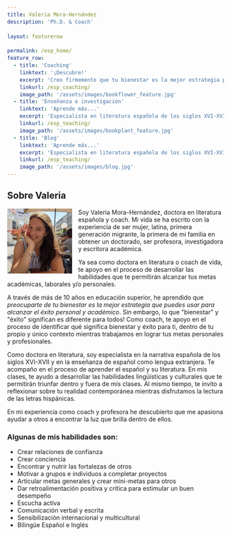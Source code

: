 ```yaml
---
title: Valeria Mora-Hernández
description: 'Ph.D. & Coach'

layout: featurerow

permalink: /esp_home/
feature_row:
  - title: 'Coaching'
    linktext: '¡Descubre!'
    excerpt: 'Creo firmemente que tu bienestar es la mejor estrategia para alcanzar el éxito en tu vida personal y profesional.' 
    linkurl: /esp_coaching/
    image_path: '/assets/images/bookflower_feature.jpg'
  - title: 'Enseñanza e investigación'
    linktext: 'Aprende más...'
    excerpt: 'Especialista en literatura española de los siglos XVI-XVII y en enseñanza del español como lengua extranjera.' 
    linkurl: /esp_teaching/
    image_path: '/assets/images/bookplant_feature.jpg'
  - title: 'Blog'
    linktext: 'Aprende más...'
    excerpt: 'Especialista en literatura española de los siglos XVI-XVII y en enseñanza del español como lengua extranjera.' 
    linkurl: /esp_teaching/
    image_path: '/assets/images/blog.jpg'
---
```

## Sobre Valeria

<img align="left" src='/assets/images/aboutphoto.jpg' width='30%' style='margin-right:1em' > Soy Valeria Mora-Hernández, doctora en literatura española y coach. Mi vida se ha escrito con la experiencia de ser mujer, latina, primera generación migrante, la primera de mi familia en obtener un doctorado, ser profesora, investigadora y escritora académica. 

Ya sea como doctora en literatura o coach de vida, te apoyo en el proceso de desarrollar las habilidades que te permitirán alcanzar tus metas académicas, laborales y/o personales.

A través de más de 10 años en educación superior, he aprendido que *preocuparte de tu bienestar es la mejor estrategia que puedes usar para alcanzar el éxito personal y académico*. Sin embargo, lo que "bienestar" y "éxito" significan es diferente para todos! Como coach, te apoyo en el proceso de identificar qué significa bienestar y éxito para ti, dentro de tu propio y único contexto mientras trabajamos en lograr tus metas personales y profesionales.

Como doctora en literatura, soy especialista en la narrativa española de los siglos XVI-XVII y en la enseñanza de español como lengua extranjera. Te acompaño en el proceso de aprender el español y su literatura. En mis clases, te ayudo a desarrollar las habilidades lingüísticas y culturales que te permitirán triunfar dentro y fuera de mis clases. Al mismo tiempo, te invito a reflexionar sobre tu realidad contemporánea mientras disfrutamos la lectura de las letras hispánicas.

En mi experiencia como coach y profesora he descubierto que me apasiona ayudar a otros a encontrar la luz que brilla dentro de ellos.

### Algunas de mis habilidades son:

- Crear relaciones de confianza
- Crear conciencia
- Encontrar y nutrir las fortalezas de otros
- Motivar a grupos e individuos a completar proyectos
- Articular metas generales y crear mini-metas para otros
- Dar retroalimentación positiva y crítica para estimular un buen desempeño
- Escucha activa
- Comunicación verbal y escrita
- Sensibilización internacional y multicultural
- Bilingüe Español e Inglés